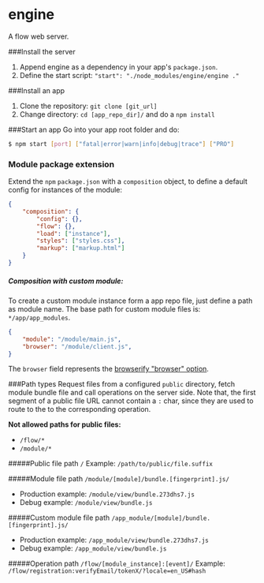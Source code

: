 engine
======
A flow web server.

###Install the server
1. Append engine as a dependency in your app's `package.json`.
2. Define the start script: `"start": "./node_modules/engine/engine ."`

###Install an app
1. Clone the repository: `git clone [git_url]`
2. Change directory: `cd [app_repo_dir]/` and do a `npm install`

###Start an app
Go into your app root folder and do:
```sh
$ npm start [port] ["fatal|error|warn|info|debug|trace"] ["PRO"]
```

### Module package extension
Extend the `npm` `package.json` with a `composition` object, to define a default config for instances of the module:
```json
{
    "composition": {
        "config": {},
        "flow": {},
        "load": ["instance"],
        "styles": ["styles.css"],
        "markup": ["markup.html"]
    }
}
```
##### Composition with custom module:
To create a custom module instance form a app repo file, just define a path as module name.
The base path for custom module files is: `*/app/app_modules`. 
```json
{
    "module": "/module/main.js",
    "browser": "/module/client.js",
}
```
The `browser` field represents the [browserify "browser" option](https://github.com/substack/node-browserify#browser-field).

###Path types
Request files from a configured `public` directory, fetch module bundle file and call operations on the server side.
Note that, the first segment of a public file URL cannot contain a `:` char, since they are used to route to the to the corresponding operation.

**Not allowed paths for public files:**
* `/flow/*`
* `/module/*`

#####Public file path `/`
Example: `/path/to/public/file.suffix`

#####Module file path `/module/[module]/bundle.[fingerprint].js/`
* Production example: `/module/view/bundle.273dhs7.js`
* Debug example: `/module/view/bundle.js`

#####Custom module file path `/app_module/[module]/bundle.[fingerprint].js/`
* Production example: `/app_module/view/bundle.273dhs7.js`
* Debug example: `/app_module/view/bundle.js`

#####Operation path `/flow/[module_instance]:[event]/`
Example: `/flow/registration:verifyEmail/tokenX/?locale=en_US#hash`
